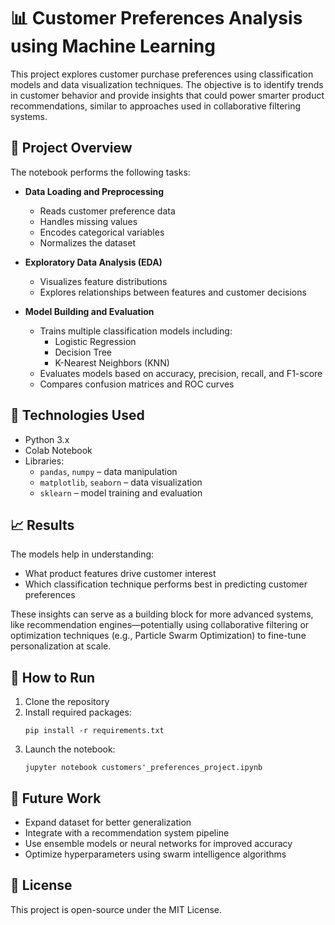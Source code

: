 # 📊 Customer Preferences Analysis using Machine Learning

This project explores customer purchase preferences using classification models and data visualization techniques. The objective is to identify trends in customer behavior and provide insights that could power smarter product recommendations, similar to approaches used in collaborative filtering systems.

## 🧠 Project Overview

The notebook performs the following tasks:

- **Data Loading and Preprocessing**  
  - Reads customer preference data  
  - Handles missing values  
  - Encodes categorical variables  
  - Normalizes the dataset  

- **Exploratory Data Analysis (EDA)**  
  - Visualizes feature distributions  
  - Explores relationships between features and customer decisions  

- **Model Building and Evaluation**  
  - Trains multiple classification models including:
    - Logistic Regression  
    - Decision Tree  
    - K-Nearest Neighbors (KNN)  
  - Evaluates models based on accuracy, precision, recall, and F1-score  
  - Compares confusion matrices and ROC curves  

## 🧰 Technologies Used

- Python 3.x  
- Colab Notebook  
- Libraries:
  - `pandas`, `numpy` – data manipulation  
  - `matplotlib`, `seaborn` – data visualization  
  - `sklearn` – model training and evaluation  

## 📈 Results

The models help in understanding:
- What product features drive customer interest
- Which classification technique performs best in predicting customer preferences

These insights can serve as a building block for more advanced systems, like recommendation engines—potentially using collaborative filtering or optimization techniques (e.g., Particle Swarm Optimization) to fine-tune personalization at scale.

## 🚀 How to Run

1. Clone the repository  
2. Install required packages:  
   ```
   pip install -r requirements.txt
   ```
3. Launch the notebook:  
   ```
   jupyter notebook customers'_preferences_project.ipynb
   ```

## 📌 Future Work

- Expand dataset for better generalization  
- Integrate with a recommendation system pipeline  
- Use ensemble models or neural networks for improved accuracy  
- Optimize hyperparameters using swarm intelligence algorithms  

## 📃 License

This project is open-source under the MIT License.
